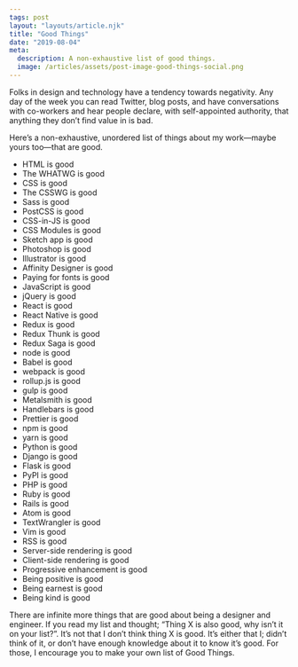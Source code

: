 ```yaml
---
tags: post
layout: "layouts/article.njk"
title: "Good Things"
date: "2019-08-04"
meta:
  description: A non-exhaustive list of good things.
  image: /articles/assets/post-image-good-things-social.png
---
```


<p class="entry-intro">
  Folks in design and technology have a tendency towards negativity. Any day
  of the week you can read Twitter, blog posts, and have conversations with co-workers
  and hear people declare, with self-appointed authority, that anything they don’t
  find value in is bad.
</p>
<p>
  Here’s a non-exhaustive, unordered list of things about my work—maybe yours
  too—that are good.
</p>

<ul>
  <li>HTML is good</li>
  <li>The WHATWG is good</li>
  <li>CSS is good</li>
  <li>The CSSWG is good</li>
  <li>Sass is good</li>
  <li>PostCSS is good</li>
  <li>CSS-in-JS is good</li>
  <li>CSS Modules is good</li>
  <li>Sketch app is good</li>
  <li>Photoshop is good</li>
  <li>Illustrator is good</li>
  <li>Affinity Designer is good</li>
  <li>Paying for fonts is good</li>
  <li>JavaScript is good</li>
  <li>jQuery is good</li>
  <li>React is good</li>
  <li>React Native is good</li>
  <li>Redux is good</li>
  <li>Redux Thunk is good</li>
  <li>Redux Saga is good</li>
  <li>node is good</li>
  <li>Babel is good</li>
  <li>webpack is good</li>
  <li>rollup.js is good</li>
  <li>gulp is good</li>
  <li>Metalsmith is good</li>
  <li>Handlebars is good</li>
  <li>Prettier is good</li>
  <li>npm is good</li>
  <li>yarn is good</li>
  <li>Python is good</li>
  <li>Django is good</li>
  <li>Flask is good</li>
  <li>PyPI is good</li>
  <li>PHP is good</li>
  <li>Ruby is good</li>
  <li>Rails is good</li>
  <li>Atom is good</li>
  <li>TextWrangler is good</li>
  <li>Vim is good</li>
  <li>RSS is good</li>
  <li>Server-side rendering is good</li>
  <li>Client-side rendering is good</li>
  <li>Progressive enhancement is good</li>
  <li>Being positive is good</li>
  <li>Being earnest is good</li>
  <li>Being kind is good</li>
</ul>

<p>
  There are infinite more things that are good about being a designer and
  engineer. If you read my list and thought; “Thing X is also good, why isn’t it on your list?”.
  It’s not that I don’t think thing X is good. It’s either that I; didn’t think
  of it, or don’t have enough knowledge about it to know it’s good. For those,
  I encourage you to make your own list of Good Things.
</p>
